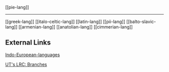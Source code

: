 [[pie-lang]]

---

[[greek-lang]]
[[italo-celtic-lang]]
[[latin-lang]]
[[pii-lang]]
[[balto-slavic-lang]]
[[armenian-lang]]
[[anatolian-lang]]
[[cimmerian-lang]]


## External Links
[Indo-European-languages](https://en.wikipedia.org/wiki/Indo-European-languages#Classification)

[UT's LRC: Branches](https://lrc.la.utexas.edu/lex/languages)